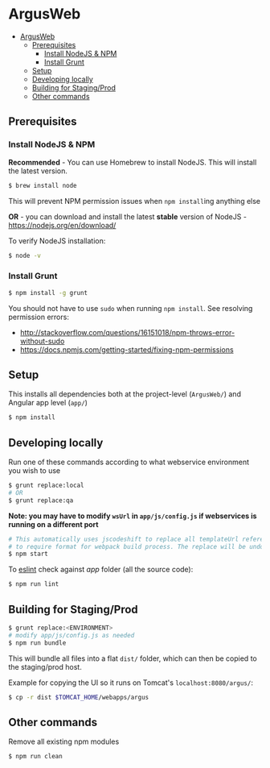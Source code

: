 # ArgusWeb

- [ArgusWeb](#argusweb)
  - [Prerequisites](#prerequisites)
    - [Install NodeJS & NPM](#install-nodejs--npm)
    - [Install Grunt](#install-grunt)
  - [Setup](#setup)
  - [Developing locally](#developing-locally)
  - [Building for Staging/Prod](#building-for-stagingprod)
  - [Other commands](#other-commands)
  
## Prerequisites
### Install NodeJS & NPM

**Recommended** - You can use Homebrew to install NodeJS.  This will install the latest version.

```sh
$ brew install node
```
This will prevent NPM permission issues when `npm install`ing anything else

**OR** - you can download and install the latest **stable** version of NodeJS - https://nodejs.org/en/download/


To verify NodeJS installation:
```sh
$ node -v
```

### Install Grunt
```sh
$ npm install -g grunt
```
You should not have to use `sudo` when running `npm install`. See resolving permission errors:
- http://stackoverflow.com/questions/16151018/npm-throws-error-without-sudo
- https://docs.npmjs.com/getting-started/fixing-npm-permissions


## Setup
This installs all dependencies both at the project-level (`ArgusWeb/`) and Angular app level (`app/`)
```sh
$ npm install
```

## Developing locally
Run one of these commands according to what webservice environment you wish to use
```sh
$ grunt replace:local
# OR
$ grunt replace:qa
```
**Note: you may have to modify `wsUrl` in `app/js/config.js` if webservices is running on a different port**
```sh
# This automatically uses jscodeshift to replace all templateUrl references
# to require format for webpack build process. The replace will be undone on Ctrl+C
$ npm start
```

To [eslint](http://eslint.org/) check against *app* folder (all the source code):
```sh
$ npm run lint
```

## Building for Staging/Prod
```sh
$ grunt replace:<ENVIRONMENT>
# modify app/js/config.js as needed
$ npm run bundle
```
This will bundle all files into a flat `dist/` folder, which can then be copied to the staging/prod host.

Example for copying the UI so it runs on Tomcat's `localhost:8080/argus/`:
```sh
$ cp -r dist $TOMCAT_HOME/webapps/argus
```

## Other commands
Remove all existing npm modules
```sh
$ npm run clean
```

